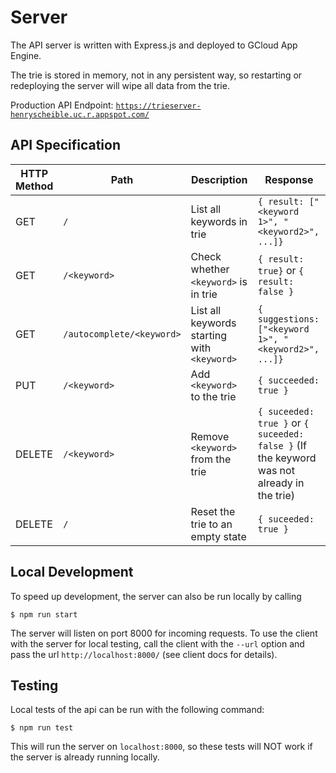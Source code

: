 # Server
The API server is written with Express.js and deployed to GCloud App Engine.

The trie is stored in memory, not in any persistent way, so restarting or redeploying the server will wipe all data from the trie.

Production API Endpoint: [`https://trieserver-henryscheible.uc.r.appspot.com/`](https://trieserver-henryscheible.uc.r.appspot.com/)
## API Specification
| HTTP Method | Path               | Description                                 | Response                                                                                   |
|-------------|--------------------|---------------------------------------------|--------------------------------------------------------------------------------------------|
| GET         | `/`                | List all keywords in trie                   | `{ result: ["<keyword 1>", "<keyword2>", ...]}`                                            |
| GET         | `/<keyword>`       | Check whether `<keyword>` is in trie        | `{ result: true}` or `{ result: false }`                                                   |
| GET         | `/autocomplete/<keyword>` | List all keywords starting with `<keyword>` | `{ suggestions: ["<keyword 1>", "<keyword2>", ...]}`                                       |                                                 |
| PUT         | `/<keyword>`       | Add `<keyword>` to the trie                 | `{ succeeded: true }`                                                                      |
| DELETE      | `/<keyword>`       | Remove `<keyword>` from the trie            | `{ suceeded: true }` or `{ suceeded: false }` (If the keyword was not already in the trie) |
| DELETE      | `/`                | Reset the trie to an empty state            | `{ suceeded: true }`                                                                        |


## Local Development
To speed up development, the server can also be run locally by calling
```shell
$ npm run start
```
The server will listen on port 8000 for incoming requests. To use the client with the server for local testing, call the client with the `--url` option and pass the url `http://localhost:8000/` (see client docs for details).

## Testing
Local tests of the api can be run with the following command:
```shell
$ npm run test
```
This will run the server on `localhost:8000`, so these tests will NOT work if the server is already running locally.
